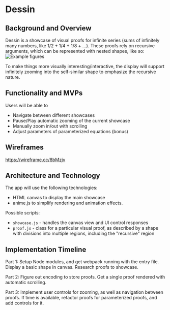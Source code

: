 # Dessin

## Background and Overview 

Dessin is a showcase of visual proofs for infinite series (sums of infinitely many numbers, like 1/2 + 1/4 + 1/8 + ...). These proofs rely on recursive arguments, which can be represented with nested shapes, like so: ![Example figures](https://whymystudentsdidnt.files.wordpress.com/2013/08/2vproofs_sum1_4thtontheq1_3rd2.png)

To make things more visually interesting/interactive, the display will support infinitely zooming into the self-similar shape to emphasize the recursive nature.

## Functionality and MVPs 
Users will be able to 
* Navigate between different showcases 
* Pause/Play automatic zooming of the current showcase
* Manually zoom in/out with scrolling
* Adjust parameters of parameterized equations (bonus)

## Wireframes 
https://wireframe.cc/8bMzjv

## Architecture and Technology 
The app will use the following technologies:
* HTML canvas to display the main showcase
* anime.js to simplify rendering and animation effects.

Possible scripts:
* `showcase.js` - handles the canvas view and UI control responses
* `proof.js` - class for a particular visual proof, as described by a shape with divisions into multiple regions, including the "recursive" region

## Implementation Timeline 
Part 1: Setup Node modules, and get webpack running with the entry file. Display a basic shape in canvas. Research proofs to showcase.

Part 2: Figure out encoding to store proofs. Get a single proof rendered with automatic scrolling.

Part 3: Implement user controls for zooming, as well as navigation between proofs. If time is available, refactor proofs for parameterized proofs, and add controls for it.